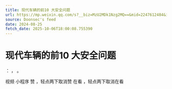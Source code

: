 ```yaml
---
title: 现代车辆的前10 大安全问题
url: https://mp.weixin.qq.com/s?__biz=MzU2MDk1Nzg2MQ==&mid=2247612484&idx=3&sn=51a1777fa57b08a5dc46c466f76b9679
source: Doonsec's feed
date: 2024-08-25
fetch_date: 2025-10-06T18:00:08.755390
---
```


# 现代车辆的前10 大安全问题

：
，
。

视频
小程序
赞
，轻点两下取消赞
在看
，轻点两下取消在看